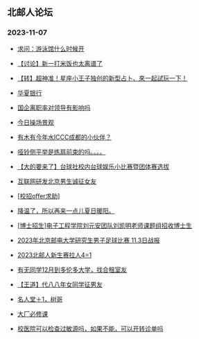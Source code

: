 ## 北邮人论坛 
### 2023-11-07

+ [求问：游泳馆什么时候开](https://bbs.byr.cn/article/Swim/130279)

+ [【讨论】新一打米饭也太离谱了](https://bbs.byr.cn/article/Talking/6404760)

+ [【转】超神准！星座小王子独创的新型占卜、來一起試玩一下！](https://bbs.byr.cn/article/Constellations/326533)

+ [华夏银行](https://bbs.byr.cn/article/Job/2198890)

+ [国企离职率对领导有影响吗](https://bbs.byr.cn/article/WorkLife/1206427)

+ [今日操场景观](https://bbs.byr.cn/article/Picture/3353234)

+ [有木有今年水ICCC成都的小伙伴？](https://bbs.byr.cn/article/Paper/48196)

+ [哑铃侧平举是练肩前束的吗。。。。](https://bbs.byr.cn/article/Gymnasium/120702)

+ [【大的要来了】台球社校内台球娱乐小比赛暨团体赛选拔](https://bbs.byr.cn/article/Billiards/28323)

+ [互联网研发北京男生诚征女友](https://bbs.byr.cn/article/Friends/2047256)

+ [[校招offer求助]](https://bbs.byr.cn/article/Job/2198911)

+ [降温了，所以再来一点儿夏日暖阳。](https://bbs.byr.cn/article/Photo/276904)

+ [[博士招生]电子工程学院刘元安团队刘凯明老师课题组招收博士生](https://bbs.byr.cn/article/AimGraduate/1227502)

+ [2023年北京邮电大学研究生男子足球比赛 11.3日战报](https://bbs.byr.cn/article/Football/810050104)

+ [2023北邮人新生赛拉人4=1](https://bbs.byr.cn/article/CStrike/96042)

+ [有无同学12月到多伦多大学，找合租室友](https://bbs.byr.cn/article/GoAbroad/394781)

+ [【王道】代八八年女同学征男友](https://bbs.byr.cn/article/Friends/2047171)

+ [名人堂＋1，树哥](https://bbs.byr.cn/article/Picture/3353353)

+ [大厂必修课](https://bbs.byr.cn/article/WorkLife/1206474)

+ [校医院可以检查过敏源吗，如果不能，可以开转诊单吗](https://bbs.byr.cn/article/Health/231643)

